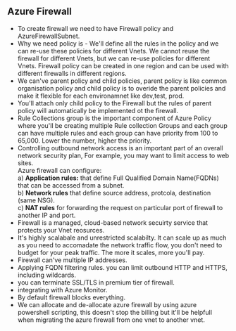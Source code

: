 ## Azure Firewall

- To create firewall we need to have Firewall policy and AzureFirewallSubnet.
- Why we need policy is - We'll define all the rules in the policy and we can re-use these policies for different Vnets. We cannot reuse the firewall for different Vnets, but we can re-use policies for different Vnets. Firewall policy can be created in one region and can be used with different firewalls in different regions.
- We can've parent policy and child policies, parent policy is like common organisation policy and child policy is to overide the parent policies and make it flexible for each environamnet like dev,test, prod.
- You'll attach only child policy to the Firewall but the rules of parent policy will automatically be implemented ot the firewall.
- Rule Collections group is the important component of Azure Policy where you'll be creating multiple Rule collection Groups and each group can have multiple rules and each group can have priority from 100 to 65,000. Lower the number, higher the priority.
- Controlling outbound network access is an important part of an overall network security plan, For example, you may want to limit access to web sites.<br>
  Azure firewall can configure:<br>
  a) **Application rules:** that define Full Qualified Domain Name(FQDNs) that can be accessed from a subnet.<br>
  b) **Network rules** that define source address, protcola, destination (same NSG).<br>
  c) **NAT rules** for forwarding the request on particular port of firewall to another IP and port.<br>
- Firewall is a managed, cloud-based network secuirty service that protects your Vnet reosurces.
- It's highly scalabale and unrestricted scalabilty. It can scale up as much as you need to accomadate the network traffic flow, you don't need to budget for your peak traffic. The more it scales, more you'll pay.
- Firewall can've multiple IP addresses.
- Applying FQDN filtering rules. you can limit outbound HTTP and HTTPS, including wildcards.
- you can terminate SSL/TLS in premium tier of firewall.
- integrating with Azure Monitor.
- By default firewall blocks everything.
- We can allocate and de-allocate azure firewall by using azure powershell scripting, this doesn't stop the billing but it'll be helpfull when migrating the azure firewall from one vnet to another vnet.
